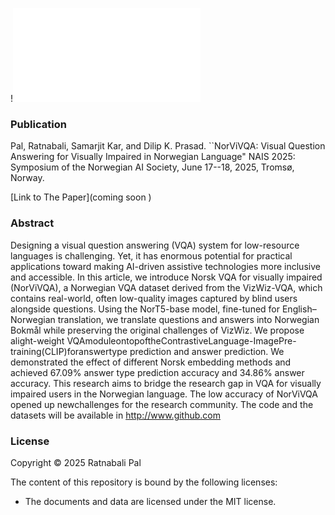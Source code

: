 !![Examples](vqa_norsk.pdf)


### Publication
Pal, Ratnabali, Samarjit Kar, and Dilip K. Prasad. ``NorViVQA: Visual Question Answering 
for Visually Impaired in Norwegian Language" NAIS 2025: Symposium of the Norwegian AI 
Society, June 17--18, 2025, Tromsø, Norway.

[Link to The Paper](coming soon )

### Abstract
 Designing a visual question answering (VQA) system for low-resource languages is challenging. Yet, it has
 enormous potential for practical applications toward making AI-driven assistive technologies more inclusive
 and accessible. In this article, we introduce Norsk VQA for visually impaired (NorViVQA), a Norwegian VQA
 dataset derived from the VizWiz-VQA, which contains real-world, often low-quality images captured by blind
 users alongside questions. Using the NorT5-base model, fine-tuned for English–Norwegian translation, we
 translate questions and answers into Norwegian Bokmål while preserving the original challenges of VizWiz. We
 propose alight-weight VQAmoduleontopoftheContrastiveLanguage-ImagePre-training(CLIP)foranswertype
 prediction and answer prediction. We demonstrated the effect of different Norsk embedding methods and achieved
 67.09% answer type prediction accuracy and 34.86% answer accuracy. This research aims to bridge the research
 gap in VQA for visually impaired users in the Norwegian language. The low accuracy of NorViVQA opened up
 newchallenges for the research community. The code and the datasets will be available in http://www.github.com

### License

Copyright © 2025 Ratnabali Pal

The content of this repository is bound by the following licenses:

- The documents and data are licensed under the MIT license.

